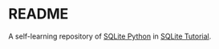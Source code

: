 # README

A self-learning repository of [SQLite Python](https://www.sqlitetutorial.net/sqlite-python/)
in [SQLite Tutorial](https://www.sqlitetutorial.net/).
